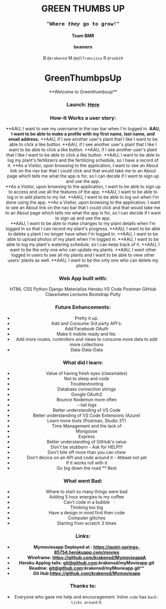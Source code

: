 <center><h1>GREEN THUMBS UP</h1>
<center><h3><samp>"Where <em>they</em> go to <strong>grow!"</strong></samp></h3>



<center><h4>Team BMR</h4>
<center><h4>beamers</h5>

B `@krakensd`
M `@m3lfrancisco`
R `@roob19`




# <center>**GreenThumbpsUp**</center>

<center>**Welcome to Greenthumbsup**</center>

### <center>Launch: [**Here**](https://greenthumbsup.herokuapp.com//)</center>

### **How-It Works a user story:**
**AAU, I want to see my username in the nav bar when I'm logged in.
**AAU, I want to be able to make a profile with my first name, last name, and email address.**
**AAU, if I see another user's plant that I like I want to be able to click a like button.
**AAU, if I see another user's plant that I like I want to be able to click a like button.
**AAU, if I see another user's plant that I like I want to be able to click a like button.
**AAU, I want to be able to log my plant's fertilizer/s and the fertilizing schedule, so I have a record of it.
**As a Visitor, upon browsing to the application, I want to see an About link on the nav bar that I could click and that would take me to an About page which tells me what the app is for, so I can decide if I want to sign up and use the app.  
**As a Visitor, upon browsing to the application, I want to be able to sign up to access and use all the features of the app.
**AAU, I want to be able to log in to add plants to my list.
**AAU, I want to be able to log out when I'm done using the app.
**As a Visitor, upon browsing to the application, I want to see an About link on the nav bar that I could click and that would take me to an About page which tells me what the app is for, so I can decide if I want to sign up and use the app.  
**AAU, I want to be able to make changes to my plant details when I'm logged in so that I can record my plant's progress.
**AAU, I want to be able to delete a plant I no longer have when I'm logged in.
**AAU, I want to be able to upload photos of my plant when I'm logged in.
**AAU, I want to be able to log my plant's watering schedule, so I can keep track of it.
**AAU, I want to be the only one who can update my plants.
**AAU, I want other logged in users to see all my plants and I want to be able to view other users' plants as well.
**AAU, I want to be the only one who can delete my plants.


 
### **Web App built with:**
HTML
CSS
Python
Django
Materialize
Heroku
VS Code
Postman
GitHub
Classmates
Lectures
Bootstrap
Putty


### **Future Enhancements:**
* Pretty it up.
* Add and Consume 3rd party API's.
* Add Facebook OAuth
* Make it mobile ready and lite.
* Add more routes, controllers and views to consume more data to add more collections 
* Data-Data-Data 

### **What did I learn:**
* Value of having fresh eyes (classmates)
* Not to sleep and code
* Troubleshooting
* Database connection strings
* Google OAuth2
* Bounce Nodemon more often
* --tail logs
* Better understanding of VS Code
* Better understanding of VS Code Extensions (Azure)
* Learn more tools (Postman, Studio 3T)
* Time Management and the lack of
* Mongoose
* Express
* Better understanding of GitHub's value
* Don't be stubborn - Ask for HELP!!!
* Don't bite off more than you can chew
* Don't decice on an API and code around it - Atleast not yet
* If it works roll with it
* Go big down the road
** Rest

### ****What** went Bad:**
* Where to start so many things were bad
* Adding 5 hour energies to my coffee
* Can't code in a bubble
* Thinking too big
* Have a design in mind first then code
* Computer glitches
* Starting from scratch 3 times 

### **Links:**
* **Mymoviesapp Deployed at :** **https://quiet-springs-85754.herokuapp.com/movies**
* **Wireframe:** **https://github.com/krakensd/MymovieappA**
* ****Heroku Applog tails**:** **git@github.com:krakensd/myMovieapp.git**
* **Readme:** **git@github.com:krakensd/myMovieapp.git****
* ***Git Hub***:**https://github.com/krakensd/Mymovieapp**


### **Thanks to:**
* Everyone who gave me help and encouragement.
Inline `code` has `back-ticks around` it.
